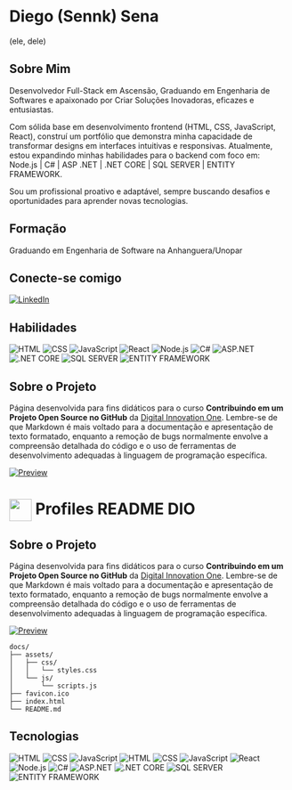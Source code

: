 # Diego (Sennk) Sena

(ele, dele)

## Sobre Mim

Desenvolvedor Full-Stack em Ascensão, Graduando em Engenharia de Softwares e apaixonado por Criar Soluções Inovadoras, eficazes e entusiastas.

Com sólida base em desenvolvimento frontend (HTML, CSS, JavaScript, React), construí um portfólio que demonstra minha capacidade de transformar designs em interfaces intuitivas e responsivas. Atualmente, estou expandindo minhas habilidades para o backend com foco em: Node.js | C# | ASP .NET | .NET CORE | SQL SERVER | ENTITY FRAMEWORK.

Sou um profissional proativo e adaptável, sempre buscando desafios e oportunidades para aprender novas tecnologias.

## Formação

Graduando em Engenharia de Software na Anhanguera/Unopar

## Conecte-se comigo

[![LinkedIn](https://img.shields.io/badge/LinkedIn-000?style=for-the-badge&logo=linkedin&logoColor=blue)](https://www.linkedin.com/in/engenheirosennk13/)

## Habilidades

![HTML](https://img.shields.io/badge/HTML-000?style=for-the-badge&logo=html5&logoColor=30A3DC)
![CSS](https://img.shields.io/badge/CSS-000?style=for-the-badge&logo=css3&logoColor=E94D5F)
![JavaScript](https://img.shields.io/badge/JavaScript-000?style=for-the-badge&logo=javascript&logoColor=30A3DC)
![React](https://img.shields.io/badge/React-000?style=for-the-badge&logo=react&logoColor=61DAFB)
![Node.js](https://img.shields.io/badge/Node.js-000?style=for-the-badge&logo=node.js&logoColor=339933)
![C#](https://img.shields.io/badge/C%23-000?style=for-the-badge&logo=c-sharp&logoColor=239120)
![ASP.NET](https://img.shields.io/badge/ASP.NET-000?style=for-the-badge&logo=asp.net&logoColor=5C2D91)
![.NET CORE](https://img.shields.io/badge/.NET%20CORE-000?style=for-the-badge&logo=.net-core&logoColor=5C2D91)
![SQL SERVER](https://img.shields.io/badge/SQL%20SERVER-000?style=for-the-badge&logo=sql-server&logoColor=CC2927)
![ENTITY FRAMEWORK](https://img.shields.io/badge/ENTITY%20FRAMEWORK-000?style=for-the-badge&logo=entity-framework-core&logoColor=DD4B39)

## Sobre o Projeto

Página desenvolvida para fins didáticos para o curso **Contribuindo em um Projeto Open Source no GitHub** da [Digital Innovation One](https://www.dio.me/). Lembre-se de que Markdown é mais voltado para a documentação e apresentação de texto formatado, enquanto a remoção de bugs normalmente envolve a compreensão detalhada do código e o uso de ferramentas de desenvolvimento adequadas à linguagem de programação específica.

[![Preview](https://img.shields.io/badge/Preview-000?style=for-the-badge&logo=github&logoColor=30A3DC)](https://digitalinnovationone.github.io/dio-lab-open-source/)



<h1>
    <a href="https://www.dio.me/">
     <img align="center" width="40px" src="https://hermes.digitalinnovation.one/assets/diome/logo-minimized.png"></a>
    <span> Profiles README DIO</span>
</h1>

## Sobre o Projeto
Página desenvolvida para fins didáticos para o curso **Contribuindo em um Projeto Open Source no GitHub** da [Digital Innovation One](https://www.dio.me/). Lembre-se de que Markdown é mais voltado para a documentação e apresentação de texto formatado, enquanto a remoção de bugs normalmente envolve a compreensão detalhada do código e o uso de ferramentas de desenvolvimento adequadas à linguagem de programação específica.

[![Preview](https://img.shields.io/badge/Preview-000?style=for-the-badge&logo=github&logoColor=30A3DC)](https://digitalinnovationone.github.io/dio-lab-open-source/)

```
docs/
├── assets/
│   ├── css/
│   │   └── styles.css
│   └── js/
│       └── scripts.js
├── favicon.ico
├── index.html
└── README.md
```

## Tecnologias
![HTML](https://img.shields.io/badge/HTML-000?style=for-the-badge&logo=html5&logoColor=30A3DC)
![CSS](https://img.shields.io/badge/CSS-000?style=for-the-badge&logo=css3&logoColor=E94D5F)
![JavaScript](https://img.shields.io/badge/JavaScript-000?style=for-the-badge&logo=javascript&logoColor=30A3DC)
![HTML](https://img.shields.io/badge/HTML-000?style=for-the-badge&logo=html5&logoColor=30A3DC)
![CSS](https://img.shields.io/badge/CSS-000?style=for-the-badge&logo=css3&logoColor=E94D5F)
![JavaScript](https://img.shields.io/badge/JavaScript-000?style=for-the-badge&logo=javascript&logoColor=30A3DC)
![React](https://img.shields.io/badge/React-000?style=for-the-badge&logo=react&logoColor=61DAFB)
![Node.js](https://img.shields.io/badge/Node.js-000?style=for-the-badge&logo=node.js&logoColor=339933)
![C#](https://img.shields.io/badge/C%23-000?style=for-the-badge&logo=c-sharp&logoColor=239120)
![ASP.NET](https://img.shields.io/badge/ASP.NET-000?style=for-the-badge&logo=asp.net&logoColor=5C2D91)
![.NET CORE](https://img.shields.io/badge/.NET%20CORE-000?style=for-the-badge&logo=.net-core&logoColor=5C2D91)
![SQL SERVER](https://img.shields.io/badge/SQL%20SERVER-000?style=for-the-badge&logo=sql-server&logoColor=CC2927)
![ENTITY FRAMEWORK](https://img.shields.io/badge/ENTITY%20FRAMEWORK-000?style=for-the-badge&logo=entity-framework-core&logoColor=DD4B39)

